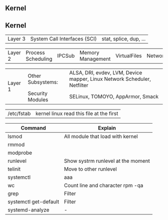 <!------------------------------------------------------------------- [ Kernel ] --->
## Kernel


## Kernel
<table><tbody>
<tr>
<td >Layer 3</td>
<td >System Call Interfaces (SCI)</td>
<td>stat, splice, dup, ...</td>
</tr>
</tbody></table>
<table><tbody>
<tr>
<td >Layer 2</td>
<td >Process Scheduling</td>
<td >IPCSub</td>
<td >Memory Management</td>
<td >VirtualFiles</td>
<td >Network</td>
</tr>
</tbody></table>
<table><tbody>
<tr>
<td rowspan="2">Layer 1</td>
<td >Other Subsystems: </td>
<td >ALSA, DRI, evdev, LVM, Device mapper, Linux Network Scheduler, Netfilter</td>
</tr>
<tr>
<td >Security Modules</td>
<td > SELinux, TOMOYO, AppArmor, Smack</td>
</tr>
</tbody></table>
<table><tbody>
<tr>
<td >/etc/fstab</td>
<td>kernel linux read this file at the first</td>
</tr>
</tbody></table>


| Command | Explain |
| ------ | ------ |
| lsmod   | All module that load with kernel |
| rmmod  |   |
| modprobe   |  |
| runlevel   | Show systrm runlevel at the moment |
| telinit   | Move to other runlevel |
| systemctl   | aaa |
| wc   | Count line and character rpm -qa | wc -l |
| grep   | Filter |
| systemctl get-default   | Filter |
| systemd-analyze   | - |


